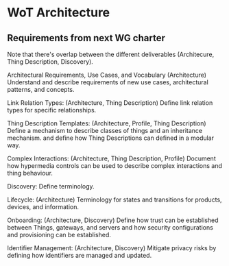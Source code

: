 # WoT Architecture

## Requirements from next WG charter

Note that there's overlap between the different deliverables (Architecure, Thing Description, Discovery).

Architectural Requirements, Use Cases, and Vocabulary (Architecture)
Understand and describe requirements of new use cases, architectural patterns, and concepts.

Link Relation Types: (Architecture, Thing Description)
Define link relation types for specific relationships.

Thing Description Templates: (Architecture, Profile, Thing Description)
Define a mechanism to describe classes of things and an inheritance mechanism. and define how Thing Descriptions can defined in a modular way.

Complex Interactions: (Architecture, Thing Description, Profile)
Document how hypermedia controls can be used to describe complex interactions and thing behaviour.

Discovery:
Define terminology.

Lifecycle: (Architecture)
Terminology for states and transitions for products, devices, and information.

Onboarding: (Architecture, Discovery)
Define how trust can be established between Things, gateways, and servers and how security configurations and provisioning can be established.

Identifier Management: (Architecture, Discovery)
Mitigate privacy risks by defining how identifiers are managed and updated.


